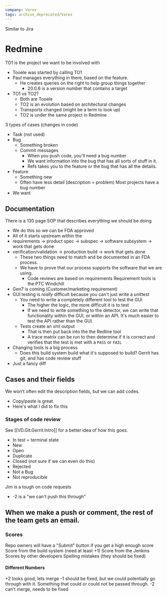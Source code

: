 ```yaml
---
company: Varex
tags: archive_deprecated/Varex
---
```

Similar to Jira
# Redmine
TO1 is the project we want to be involved with
- Tooele was started by calling TO1
- Paul manages everything in there, based on the feature.
	- He creates queries on the right to help group things together
		- 20.0.6 is a version number that contains a target
- TO1 vs TO2?
	- Both are Tooele
	- TO2 is an evolution based on architectural changes
	- Transports changed (might be a term to look up)
	- TO2 is under the same project in Redmine

3 types of cases (changes in code)
- Task (not used)
- Bug
	- Something broken
	- Commit messages
		- When you push code, you'll need a bug number
		- We want information into the bug that has all sorts of stuff in it. 
		- Refs takes you to the feature or the bug that has all the details. 
- Feature
	- Something new
	- Often have less detail (description = problem)
Most projects have a bug number
- We want
## Documentation
There is a 130 page SOP that describes everything we should be doing
- We do this so we can be FDA approved
- All of it starts upstream within the 
- requirements -> product spec -> subspec -> software subsystem -> work that gets done
- verification/validation -> production build -> work that gets done
	- These two things need to match and be documented in an FDA process. 
	- We have to prove that our process supports the software that we are using. 
		- Code reviews are based on requirements
Requirement tools is the PTC Windchill
- Gen7 is coming (Customer/marketing requirement)
- GUI testing is *really* difficult because you can't just write a unittest
	- You need to write a completely different tool to test the GUI
		- The higher the logic, the more difficult it is to test
		- If we need to write something to the detector, we can write that functionality within the GUI, or within an API. It's much easier to test the API rather than the GUI. 
	- Tests create an xml output
		- That is then put back into the the Redline tool
		- A trace matrix can be run to then determine if it is correct and verifies that the test is met with a `PASS` or `FAIL`
- Changing tools is a big process
	- Does this build system build what it's supposed to build?
Gerrit has git, and has code review stuff
- Just a fancy diff
## Cases and their fields
We won't often edit the description fields, but we can add codes.
- Copy/paste is great. 
- Here's what I did to fix this


### Stages of code review
See [[VD.Git.Gerrit.Intro]] for a better idea of how this goes. 
- In test = terminal state
- New
- Open
- Duplicate
- Closed (not sure if we can even do this)
- Rejected
- Not a Bug
- Not reproducible

Jim is a tough on code requests
- -2 is a "we can't push this through"

When we make a push or comment, the rest of the team gets an email. 
- 


### Scores
Repo owners will have a "Submit" button if you get a high enough score
Score from the build system (need at least +1)
Score from the Jenkins
Scores by other developers
Spelling mistakes (they should be fixed)
#### Different Numbers
+2 looks good, lets merge
-1 should be fixed, but we could potentially go through with it. Something that could or could not be passed through.
-2 can't merge, needs to be fixed